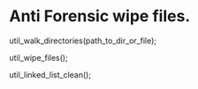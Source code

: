 ﻿# Anti Forensic wipe files.

util_walk_directories(path_to_dir_or_file);

util_wipe_files();

util_linked_list_clean();

